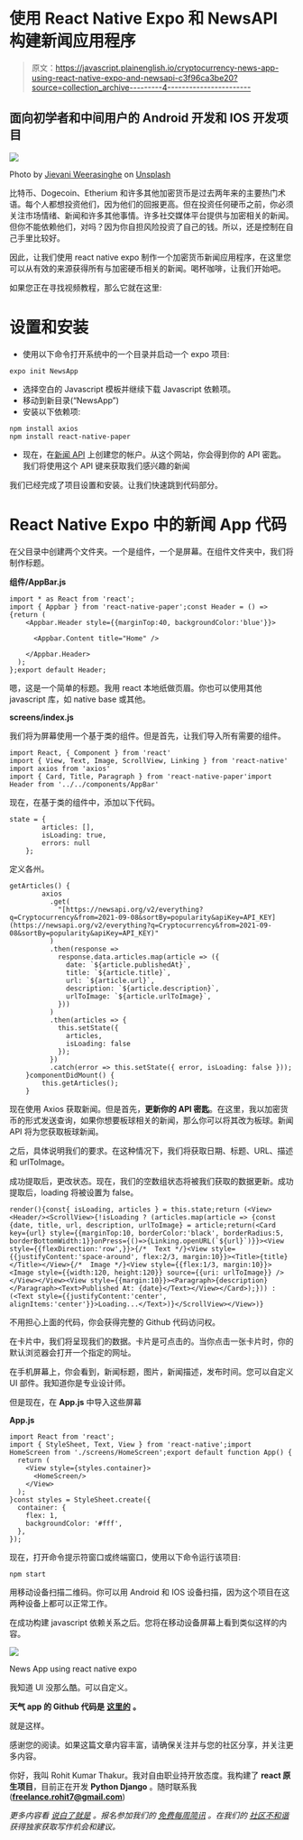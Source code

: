 # 使用 React Native Expo 和 NewsAPI 构建新闻应用程序

> 原文：<https://javascript.plainenglish.io/cryptocurrency-news-app-using-react-native-expo-and-newsapi-c3f96ca3be20?source=collection_archive---------4----------------------->

## 面向初学者和中间用户的 Android 开发和 IOS 开发项目

![](img/d0814db5a0cb14b0d335940142c5aa2a.png)

Photo by [Jievani Weerasinghe](https://unsplash.com/@jievani?utm_source=medium&utm_medium=referral) on [Unsplash](https://unsplash.com?utm_source=medium&utm_medium=referral)

比特币、Dogecoin、Etherium 和许多其他加密货币是过去两年来的主要热门术语。每个人都想投资他们，因为他们的回报更高。但在投资任何硬币之前，你必须关注市场情绪、新闻和许多其他事情。许多社交媒体平台提供与加密相关的新闻。但你不能依赖他们，对吗？因为你自担风险投资了自己的钱。所以，还是控制在自己手里比较好。

因此，让我们使用 react native expo 制作一个加密货币新闻应用程序，在这里您可以从有效的来源获得所有与加密硬币相关的新闻。喝杯咖啡，让我们开始吧。

如果您正在寻找视频教程，那么它就在这里:

# 设置和安装

*   使用以下命令打开系统中的一个目录并启动一个 expo 项目:

```
expo init NewsApp
```

*   选择空白的 Javascript 模板并继续下载 Javascript 依赖项。
*   移动到新目录(“NewsApp”)
*   安装以下依赖项:

```
npm install axios
npm install react-native-paper
```

*   现在，在[新闻 API](https://newsapi.org/) 上创建您的帐户。从这个网站，你会得到你的 API 密匙。我们将使用这个 API 键来获取我们感兴趣的新闻

我们已经完成了项目设置和安装。让我们快速跳到代码部分。

# React Native Expo 中的新闻 App 代码

在父目录中创建两个文件夹。一个是组件，一个是屏幕。在组件文件夹中，我们将制作标题。

**组件/AppBar.js**

```
import * as React from 'react';
import { Appbar } from 'react-native-paper';const Header = () => {return (
    <Appbar.Header style={{marginTop:40, backgroundColor:'blue'}}>

      <Appbar.Content title="Home" />

    </Appbar.Header>
  );
};export default Header;
```

嗯，这是一个简单的标题。我用 react 本地纸做页眉。你也可以使用其他 javascript 库，如 native base 或其他。

**screens/index.js**

我们将为屏幕使用一个基于类的组件。但是首先，让我们导入所有需要的组件。

```
import React, { Component } from 'react'
import { View, Text, Image, ScrollView, Linking } from 'react-native'
import axios from 'axios'
import { Card, Title, Paragraph } from 'react-native-paper'import Header from '../../components/AppBar'
```

现在，在基于类的组件中，添加以下代码。

```
state = {
        articles: [],
        isLoading: true,
        errors: null
    };
```

定义各州。

```
getArticles() {
        axios
          .get(
            "[https://newsapi.org/v2/everything?q=Cryptocurrency&from=2021-09-08&sortBy=popularity&apiKey=API_KEY](https://newsapi.org/v2/everything?q=Cryptocurrency&from=2021-09-08&sortBy=popularity&apiKey=API_KEY)"
          )
          .then(response =>
            response.data.articles.map(article => ({
              date: `${article.publishedAt}`,
              title: `${article.title}`,
              url: `${article.url}`,
              description: `${article.description}`,
              urlToImage: `${article.urlToImage}`,
            }))
          )
          .then(articles => {
            this.setState({
              articles,
              isLoading: false
            });
          })
          .catch(error => this.setState({ error, isLoading: false }));
    }componentDidMount() {
        this.getArticles();
    }
```

现在使用 Axios 获取新闻。但是首先，**更新你的 API 密匙**。在这里，我以加密货币的形式发送查询，如果你想要板球相关的新闻，那么你可以将其改为板球。新闻 API 将为您获取板球新闻。

之后，具体说明我们的要求。在这种情况下，我们将获取日期、标题、URL、描述和 urlToImage。

成功提取后，更改状态。现在，我们的空数组状态将被我们获取的数据更新。成功提取后，loading 将被设置为 false。

```
render(){const{ isLoading, articles } = this.state;return (<View><Header/><ScrollView>{!isLoading ? (articles.map(article => {const {date, title, url, description, urlToImage} = article;return(<Card key={url} style={{marginTop:10, borderColor:'black', borderRadius:5, borderBottomWidth:1}}onPress={()=>{Linking.openURL(`${url}`)}}><View style={{flexDirection:'row',}}>{/*  Text */}<View style={{justifyContent:'space-around', flex:2/3, margin:10}}><Title>{title}</Title></View>{/*  Image */}<View style={{flex:1/3, margin:10}}><Image style={{width:120, height:120}} source={{uri: urlToImage}} /></View></View><View style={{margin:10}}><Paragraph>{description}</Paragraph><Text>Published At: {date}</Text></View></Card>);})) : (<Text style={{justifyContent:'center', alignItems:'center'}}>Loading...</Text>)}</ScrollView></View>)}
```

不用担心上面的代码，你会获得完整的 Github 代码访问权。

在卡片中，我们将呈现我们的数据。卡片是可点击的。当你点击一张卡片时，你的默认浏览器会打开一个指定的网址。

在手机屏幕上，你会看到，新闻标题，图片，新闻描述，发布时间。您可以自定义 UI 部件。我知道你是专业设计师。

但是现在，在 **App.js** 中导入这些屏幕

**App.js**

```
import React from 'react';
import { StyleSheet, Text, View } from 'react-native';import HomeScreen from './screens/HomeScreen';export default function App() {
  return (
    <View style={styles.container}>
      <HomeScreen/>
    </View>
  );
}const styles = StyleSheet.create({
  container: {
    flex: 1,
    backgroundColor: '#fff',
  },
});
```

现在，打开命令提示符窗口或终端窗口，使用以下命令运行该项目:

```
npm start
```

用移动设备扫描二维码。你可以用 Android 和 IOS 设备扫描，因为这个项目在这两种设备上都可以正常工作。

在成功构建 javascript 依赖关系之后。您将在移动设备屏幕上看到类似这样的内容。

![](img/d9ea0088f2b38cec006cf74ffac256cb.png)

News App using react native expo

我知道 UI 没那么酷。可以自定义。

**天气 app 的 Github 代码是** [**这里的**](https://github.com/imrohit007/React-Native-Expo-News-App) **。**

就是这样。

感谢您的阅读。如果这篇文章内容丰富，请确保关注并与您的社区分享，并关注更多内容。

你好，我叫 Rohit Kumar Thakur。我对自由职业持开放态度。我构建了 **react 原生项目**，目前正在开发 **Python Django** 。随时联系我(**freelance.rohit7@gmail.com**)

*更多内容看* [*说白了就是*](http://plainenglish.io/) *。报名参加我们的* [*免费每周简讯*](http://newsletter.plainenglish.io/) *。在我们的* [*社区不和谐*](https://discord.gg/GtDtUAvyhW) *获得独家获取写作机会和建议。*